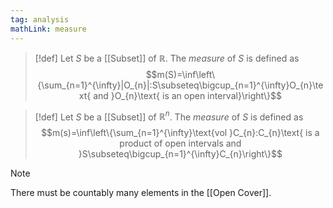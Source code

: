 ```yaml
---
tag: analysis
mathLink: measure
---
```

>[!def]
>Let $S$ be a [[Subset]] of $\mathbb{R}$. The *measure* of $S$ is defined as $$m(S)=\inf\left\{\sum_{n=1}^{\infty}|O_{n}|:S\subseteq\bigcup_{n=1}^{\infty}O_{n}\text{ and }O_{n}\text{ is an open interval}\right\}$$

>[!def]
>Let $S$ be a [[Subset]] of $\mathbb{R}^{n}$. The *measure* of $S$ is defined as $$m(s)=\inf\left\{\sum_{n=1}^{\infty}\text{vol }C_{n}:C_{n}\text{ is a product of open intervals and }S\subseteq\bigcup_{n=1}^{\infty}C_{n}\right\}$$

>[!note]
>There must be countably many elements in the [[Open Cover]].


